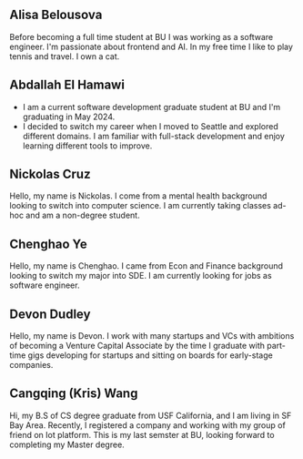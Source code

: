 ## Alisa Belousova

Before becoming a full time student at BU I was working as a software engineer. I'm passionate about frontend and AI. In my free time I like to play tennis and travel. I own a cat.


## Abdallah El Hamawi
+ I am a current software development graduate student at BU and I'm graduating in May 2024.
+  I decided to switch my career when I moved to Seattle and explored different domains. I am familiar with full-stack development and enjoy learning different tools to improve. 


## Nickolas Cruz
Hello, my name is Nickolas. I come from a mental health background looking to switch into computer science.  I am currently taking classes ad-hoc and am a non-degree student. 


## Chenghao Ye
Hello, my name is Chenghao. I came from Econ and Finance background looking to switch my major into SDE. I am currently looking for jobs as software engineer.


## Devon Dudley
Hello, my name is Devon. I work with many startups and VCs with ambitions of becoming a Venture Capital Associate by the time I graduate with part-time gigs developing for startups and sitting on boards for early-stage companies.


## Cangqing (Kris) Wang
Hi, my B.S of CS degree graduate from USF California, and I am living in SF Bay Area. Recently, I registered a company and working with my group of friend on Iot platform. This is my last semster at BU, looking forward to completing my Master degree.
